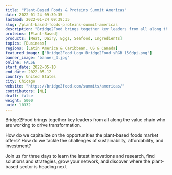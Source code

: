 ```yaml
---
title: "Plant-Based Foods & Proteins Summit Americas"
date: 2022-01-24 09:39:35
lastmod: 2022-01-24 09:39:35
slug: /plant-based-foods-proteins-summit-americas
description: "Bridge2Food brings together key leaders from all along the value chain who are working to drive transformation.How do we capitalize on the opportunities the plant-based foods market offers? How do we tackle the challenges of sustainability, affordability, and investment?Join us for three days to learn the latest innovations and research, find solutions and strategies, grow your network, and discover where the plant-based sector is heading next"
proteins: [Plant-Based]
products: [Meat, Dairy, Eggs, Seafood, Ingredients]
topics: [Business]
regions: [Latin America & Caribbean, US & Canada]
featured_image: ["Bridge2Food_Logo_Bridge2Food_sRGB_150dpi.png"]
banner_image: "banner_3.jpg"
online: FALSE
start_date: 2022-05-10
end_date: 2022-05-12
country: United States
city: Chicago
website: "https://bridge2food.com/summits/americas/"
contributors: [NL]
draft: false
weight: 5000
uuid: 10332
---
```

<p>Bridge2Food brings together key leaders from all along the value chain who are working to drive transformation.</p>
<p>How do we capitalize on the opportunities the plant-based foods market offers? How do we tackle the challenges of sustainability, affordability, and investment?</p>
<p>Join us for three days to learn the latest innovations and research, find solutions and strategies, grow your network, and discover where the plant-based sector is heading next</p>
